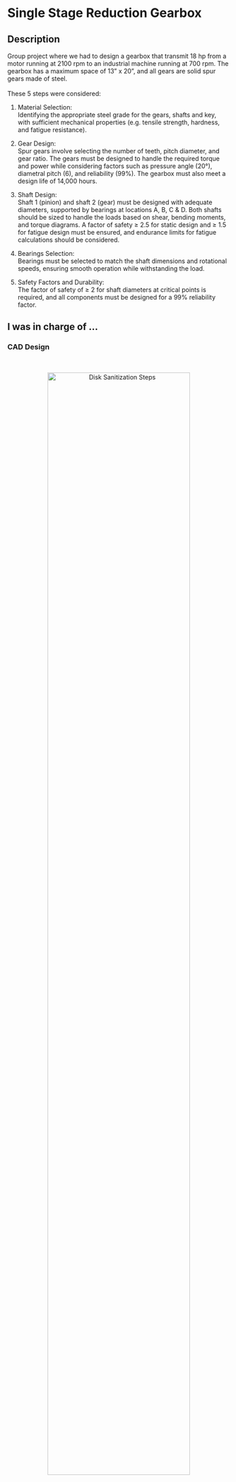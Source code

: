 <h1>Single Stage Reduction Gearbox</h1>

<h2>Description</h2>
Group project where we had to design a gearbox that transmit 18 hp from a motor running at 2100 rpm to an industrial machine running at 700 rpm. The gearbox has a maximum space of 13” x 20”, and all gears are solid spur gears made of steel. 
<br />
<br />
These 5 steps were considered:

1.  Material Selection: <br /> Identifying the appropriate steel grade for the gears, shafts and key, with sufficient mechanical properties (e.g. tensile strength, hardness, and fatigue resistance).

2.  Gear Design: <br /> Spur gears involve selecting the number of teeth, pitch diameter, and gear ratio. The gears must be designed to handle the required torque and power while considering factors such as pressure angle (20°), diametral pitch (6), and reliability (99%). The gearbox must also meet a design life of 14,000 hours.

3.  Shaft Design: <br /> Shaft 1 (pinion) and shaft 2 (gear) must be designed with adequate diameters, supported by bearings at locations A, B, C & D. Both shafts should be sized to handle the loads based on shear, bending moments, and torque diagrams. A factor of safety ≥ 2.5 for static design and ≥ 1.5 for fatigue design must be ensured, and endurance limits for fatigue calculations should be considered.

4.  Bearings Selection: <br /> Bearings must be selected to match the shaft dimensions and rotational speeds, ensuring smooth operation while withstanding the load.

5.  Safety Factors and Durability: <br /> The factor of safety of ≥ 2 for shaft diameters at critical points is required, and all components must be designed for a 99% reliability factor.

<h2>I was in charge of ...</h2>
<h3>CAD Design</h3>
<br />

<p align="center">
<img src="https://i.imgur.com/Xuzm5eB.png" height="80%" width="80%" alt="Disk Sanitization Steps"/>
<br/> Gearbox
<br />
<br />

<p align="center">
<img src="https://i.imgur.com/QwAWBsD.png" height="80%" width="80%" alt="Disk Sanitization Steps"/>
<br/> Gear Assembly
<br />
<br />

<p align="center">
<img src="https://i.imgur.com/XGCy5Mw.png" height="80%" width="80%" alt="Disk Sanitization Steps"/>
<br/> Gear
<br />
<br />

<p align="center">
<img src="https://i.imgur.com/ExdaM3L.png" height="80%" width="80%" alt="Disk Sanitization Steps"/>
<br /> Pinion
<br />
<br />

<p align="center">
<img src="https://i.imgur.com/hi350Qp.png" height="80%" width="80%" alt="Disk Sanitization Steps"/>
<br /> Shafts
<br />
<br />
  
<h3>Shear Force and Moment Diagrams for both Shafts</h3>

<br />
<p align="center">
<img src="https://i.imgur.com/3Et2QSB.png" height="80%" width="80%" alt="Disk Sanitization Steps"/>
<br />
<br />

<p align="center">
<img src="https://i.imgur.com/CKEA1x4.png" height="80%" width="80%" alt="Disk Sanitization Steps"/>
<br />
<br />

<h3>Bearing Calculation & Selection</h3>
<br />

<h2><a href="https://github.com/CristianAC16/SingleStageReductionGearbox/blob/c0ab4d610bdbdcf2d95b76e420d7403df2812088/344%20-%20Team%20%232%20-%20Gearbox%20Project.pdf">Click for Full Project Report</a></h2>
<br />
<br />

<!--
 ```diff
- text in red
+ text in green
! text in orange
# text in gray
@@ text in purple (and bold)@@
```
--!>
